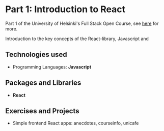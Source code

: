 # Part 1: Introduction to React

Part 1 of the University of Helsinki's Full Stack Open Course, see [here](https://fullstackopen.com/en/part1) for more.

Introduction to the key concepts of the React-library, Javascript and 

## Technologies used

- Programming Languages: **Javascript**

## Packages and Libraries

- **React**

## Exercises and Projects

- Simple frontend React apps: anecdotes, courseinfo, unicafe